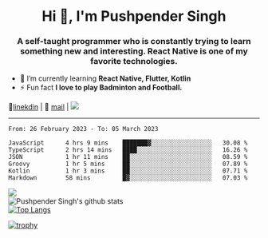 <h1 align="center">Hi 👋, I'm Pushpender Singh</h1>
<h3 align="center">A self-taught programmer who is constantly trying to learn something new and interesting. React Native is one of my favorite technologies.</h3>

- 🌱 I’m currently learning **React Native, Flutter, Kotlin**
- ⚡ Fun fact **I love to play Badminton and Football.**

👔[linekdin](https://www.linkedin.com/in/pushpender-singh-240061202/) | 📧 [mail](mailto:pushpendersingh@p2devs.com) | ![](https://komarev.com/ghpvc/?username=pushpender-singh-ap&color=blue)


---

<!--START_SECTION:waka-->

```text
From: 26 February 2023 - To: 05 March 2023

JavaScript      4 hrs 9 mins    ███████▓░░░░░░░░░░░░░░░░░   30.08 %
TypeScript      2 hrs 14 mins   ████░░░░░░░░░░░░░░░░░░░░░   16.26 %
JSON            1 hr 11 mins    ██░░░░░░░░░░░░░░░░░░░░░░░   08.59 %
Groovy          1 hr 5 mins     ██░░░░░░░░░░░░░░░░░░░░░░░   07.89 %
Kotlin          1 hr 3 mins     ██░░░░░░░░░░░░░░░░░░░░░░░   07.71 %
Markdown        58 mins         █▓░░░░░░░░░░░░░░░░░░░░░░░   07.03 %
```

<!--END_SECTION:waka-->

<img align="left" src="https://github-readme-streak-stats.herokuapp.com/?user=pushpender-singh-ap&theme=dark" /></br>
![Pushpender Singh's github stats](https://github-readme-stats.vercel.app/api?username=pushpender-singh-ap&show_icons=true&theme=radical&count_private=true)</br>
[![Top Langs](https://github-readme-stats.vercel.app/api/top-langs/?username=pushpender-singh-ap&theme=radical)](https://github.com/pushpender-singh-ap/github-readme-stats)

[![trophy](https://github-profile-trophy.vercel.app/?username=pushpender-singh-ap&theme=radical)](https://github.com/pushpender-singh-ap/pushpender-singh-ap)
